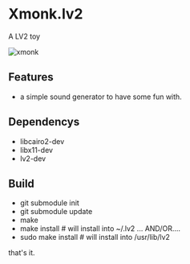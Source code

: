 # Xmonk.lv2
A LV2 toy

![xmonk](https://github.com/brummer10/Xmonk.lv2/raw/master/xmonk.png)


## Features

- a simple sound generator to have some fun with.


## Dependencys

- libcairo2-dev
- libx11-dev
- lv2-dev

## Build
- git submodule init
- git submodule update
- make
- make install # will install into ~/.lv2 ... AND/OR....
- sudo make install # will install into /usr/lib/lv2

that's it.

